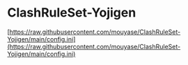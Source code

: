 ﻿# ClashRuleSet-Yojigen

[https://raw.githubusercontent.com/mouyase/ClashRuleSet-Yojigen/main/config.ini](https://raw.githubusercontent.com/mouyase/ClashRuleSet-Yojigen/main/config.ini)
